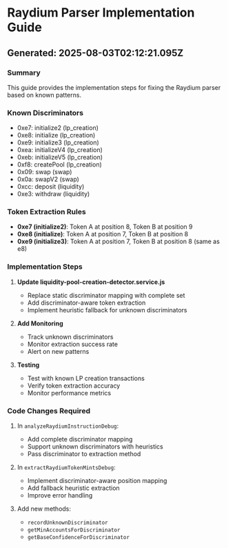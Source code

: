 # Raydium Parser Implementation Guide

## Generated: 2025-08-03T02:12:21.095Z

### Summary
This guide provides the implementation steps for fixing the Raydium parser based on known patterns.

### Known Discriminators
- 0xe7: initialize2 (lp_creation)
- 0xe8: initialize (lp_creation)
- 0xe9: initialize3 (lp_creation)
- 0xea: initializeV4 (lp_creation)
- 0xeb: initializeV5 (lp_creation)
- 0xf8: createPool (lp_creation)
- 0x09: swap (swap)
- 0x0a: swapV2 (swap)
- 0xcc: deposit (liquidity)
- 0xe3: withdraw (liquidity)

### Token Extraction Rules
- **0xe7 (initialize2)**: Token A at position 8, Token B at position 9
- **0xe8 (initialize)**: Token A at position 7, Token B at position 8  
- **0xe9 (initialize3)**: Token A at position 7, Token B at position 8 (same as e8)

### Implementation Steps

1. **Update liquidity-pool-creation-detector.service.js**
   - Replace static discriminator mapping with complete set
   - Add discriminator-aware token extraction
   - Implement heuristic fallback for unknown discriminators

2. **Add Monitoring**
   - Track unknown discriminators
   - Monitor extraction success rate
   - Alert on new patterns

3. **Testing**
   - Test with known LP creation transactions
   - Verify token extraction accuracy
   - Monitor performance metrics

### Code Changes Required

1. In `analyzeRaydiumInstructionDebug`:
   - Add complete discriminator mapping
   - Support unknown discriminators with heuristics
   - Pass discriminator to extraction method

2. In `extractRaydiumTokenMintsDebug`:  
   - Implement discriminator-aware position mapping
   - Add fallback heuristic extraction
   - Improve error handling

3. Add new methods:
   - `recordUnknownDiscriminator`
   - `getMinAccountsForDiscriminator`
   - `getBaseConfidenceForDiscriminator`
